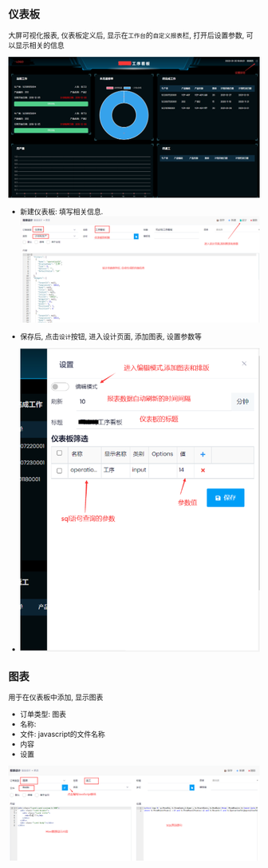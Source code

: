 ﻿## 仪表板

大屏可视化报表, 仪表板定义后, 显示在`工作台`的`自定义报表`栏, 打开后设置参数, 可以显示相关的信息

![Dashboard](../../images/Administration/dashboard.png)

- 新建仪表板: 填写相关信息.
![Dashboard New](../../images/Administration/dashboard-new.png)

- 保存后, 点击`设计`按钮, 进入设计页面, 添加图表, 设置参数等
- ![Dashboard Setting](../../images/Administration/dashboard-setting.png)

## 图表

用于在仪表板中添加, 显示图表
- 订单类型: 图表
- 名称:
- 文件: javascript的文件名称
- 内容
- 设置


![Chart Design](../../images/Administration/chart-design.png)

